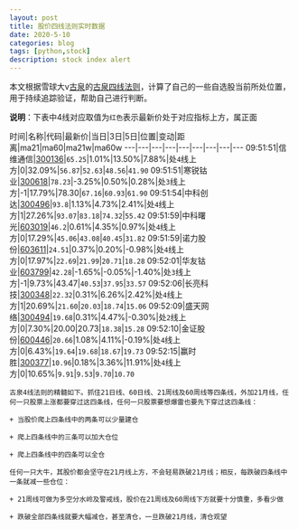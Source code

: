 ```yaml
---
layout: post
title: 股价四线法则实时数据
date: 2020-5-10
categories: blog
tags: [python,stock]
description: stock index alert
---
```



本文根据雪球大v[古泉](https://xueqiu.com/u/7148646888)的[古泉四线法则](https://xueqiu.com/7148646888/130498192)，计算了自己的一些自选股当前所处位置，用于持续追踪验证，帮助自己进行判断。

**说明**：下表中4线对应取值为`红色`表示最新价处于对应指标上方，属正面

时间|名称|代码|最新价|当日|3日|5日|位置|变动|距离|ma21|ma60|ma21w|ma60w
---|---|---|---|---|---|---|---|---
09:51:51|信维通信|[300136](https://xueqiu.com/S/SZ300136)|`65.25`|1.01%|13.50%|7.88%|处`4`线上方|0|32.09%|`56.87`|`52.63`|`48.56`|`41.90`
09:51:51|寒锐钴业|[300618](https://xueqiu.com/S/SZ300618)|`78.23`|-3.25%|0.50%|0.28%|处`3`线上方|-1|17.79%|78.30|`67.16`|`60.93`|`61.90`
09:51:54|中科创达|[300496](https://xueqiu.com/S/SZ300496)|`93.8`|1.13%|4.73%|2.41%|处`4`线上方|1|27.26%|`93.07`|`83.18`|`74.32`|`55.42`
09:51:59|中科曙光|[603019](https://xueqiu.com/S/SH603019)|`46.2`|0.61%|4.35%|0.97%|处`4`线上方|0|17.29%|`45.06`|`43.08`|`40.45`|`31.82`
09:51:59|诺力股份|[603611](https://xueqiu.com/S/SH603611)|`24.51`|0.37%|0.20%|-0.98%|处`4`线上方|0|17.97%|`22.69`|`21.99`|`20.71`|`18.28`
09:52:01|华友钴业|[603799](https://xueqiu.com/S/SH603799)|`42.28`|-1.65%|-0.05%|-1.40%|处`3`线上方|-1|9.73%|43.47|`40.53`|`37.95`|`33.57`
09:52:06|长亮科技|[300348](https://xueqiu.com/S/SZ300348)|`22.32`|0.31%|6.26%|2.42%|处`4`线上方|1|20.69%|`21.60`|`20.03`|`18.74`|`15.06`
09:52:09|盛天网络|[300494](https://xueqiu.com/S/SZ300494)|`19.68`|0.31%|4.47%|-0.30%|处`2`线上方|0|7.30%|20.00|20.73|`18.38`|`15.28`
09:52:10|金证股份|[600446](https://xueqiu.com/S/SH600446)|`20.66`|1.08%|4.11%|-0.19%|处`4`线上方|0|6.43%|`19.64`|`19.68`|`18.67`|`19.73`
09:52:15|赢时胜|[300377](https://xueqiu.com/S/SZ300377)|`10.96`|0.18%|3.36%|11.91%|处`4`线上方|0|10.65%|`9.91`|`9.53`|`9.70`|`10.70`

```
古泉4线法则的精髓如下。抓住21日线、60日线、21周线及60周线等四条线，外加21月线，任何一只股票上涨都要穿过这四条线，任何一只股票要想爆雷也要先下穿过这四条线：

+ 当股价爬上四条线中的两条可以少量建仓

+ 爬上四条线中的三条可以加大仓位

+ 爬上四条线中的四条可以全仓

任何一只大牛，其股价都会坚守在21月线上方，不会轻易跌破21月线；相反，每跌破四条线中一条就减一些仓位：

+ 21周线可做为多空分水岭及警戒线，股价在21周线及60周线下方就要十分慎重，多看少做

+ 跌破全部四条线就要大幅减仓，甚至清仓，一旦跌破21月线，清仓观望
```